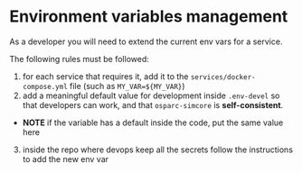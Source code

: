 # Environment variables management

As a developer you will need to extend the current env vars for a service.

The following rules must be followed:

1. for each service that requires it, add it to the `services/docker-compose.yml` file (such as `MY_VAR=${MY_VAR}`)
2. add a meaningful default value for development inside `.env-devel` so that developers can work, and that `osparc-simcore` is **self-consistent**.
  - **NOTE** if the variable has a default inside the code, put the same value here
3. inside the repo where devops keep all the secrets follow the instructions to add the new env var
